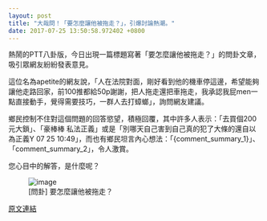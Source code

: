 ```yaml
---
layout: post
title: "大哉問！「要怎麼讓他被拖走？」，引爆討論熱潮。"
date: 2017-07-25 13:50:58.972402 +0800
---
```


熱鬧的PTT八卦版，今日出現一篇標題寫著「要怎麼讓他被拖走？」的問卦文章，吸引眾網友紛紛發表意見。

這位名為apetite的網友說，「人在法院對面，剛好看到他的機車停這邊，希望能夠讓他走路回家，前100推都給50p謝謝，把人拖走還把車拖走，我承認我屁men一點直接動手，覺得需要技巧，一群人去打蟑螂」，詢問網友建議。

鄉民控制不住對這個問題的回答慾望，積極回覆，其中許多人表示：「去買個200元大鎖」、「豪棒棒 私法正義」或是「別哪天自己害到自己真的犯了大條的還自以為正義Y         07 25 10:49」，而也有鄉民坦言內心想法：「{comment_summary_1}」、「comment_summary_2」，令人激賞。

您心目中的解答，是什麼呢？

<figure>
<img src="http://i.imgur.com/G9xUHWa.jpg" alt="image">
<figcaption>
[問卦] 要怎麼讓他被拖走？
</figcaption>
</figure>

<a href = "https://www.ptt.cc/bbs/Gossiping/M.1500950688.A.B1D.html">原文連結</a>


